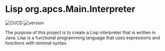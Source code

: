 # Lisp org.apcs.Main.Interpreter

![CI/CD](https://github.com/andersonevitt/lisp/actions/workflows/maven.yml/badge.svg)
![version](https://img.shields.io/github/license/andersonevitt/lisp)

The purpose of this project is to create a Lisp interpreter that is written in Java.
Lisp is a functional programming language that uses expressions and functions with minimal syntax.
